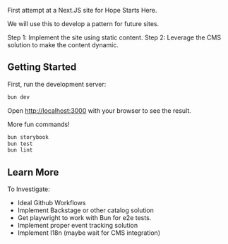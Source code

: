 First attempt at a Next.JS site for Hope Starts Here.

We will use this to develop a pattern for future sites.

Step 1: Implement the site using static content.
Step 2: Leverage the CMS solution to make the content dynamic.

## Getting Started

First, run the development server:

```bash
bun dev
```

Open [http://localhost:3000](http://localhost:3000) with your browser to see the result.

More fun commands!

```bash
bun storybook
bun test
bun lint
```

## Learn More

To Investigate:

- Ideal Github Workflows
- Implement Backstage or other catalog solution
- Get playwright to work with Bun for e2e tests.
- Implement proper event tracking solution
- Implement I18n (maybe wait for CMS integration)
